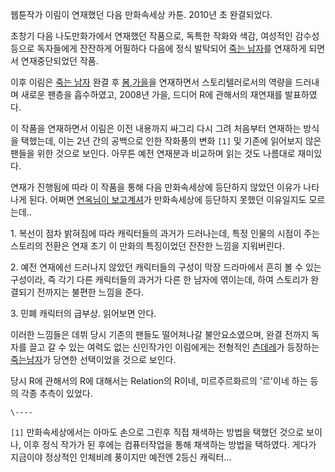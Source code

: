 웹툰작가 이림이 연재했던 다음 만화속세상 카툰. 2010년 초 완결되었다.  

초창기 다음 나도만화가에서 연재했던 작품으로, 독특한 작화와 색감, 여성적인 감수성 등으로 독자들에게 잔잔하게 어필하다 다음에 정식 발탁되어
[죽는 남자](%EC%A3%BD%EB%8A%94%20%EB%82%A8%EC%9E%90.md)를 연재하게 되면서 연재중단되었던 작품.

이후 이림은 [죽는 남자](%EC%A3%BD%EB%8A%94%20%EB%82%A8%EC%9E%90.md) 완결 후 [봄,가을](%EB%B4%84%2C%20%EA%B0%80%EC%9D%84.md)을 연재하면서 스토리텔러로서의 역량을 드러내며 새로운 팬층을
흡수하였고, 2008년 가을, 드디어 R에 관해서의 재연재를 발표하였다.

이 작품을 연재하면서 이림은 이전 내용까지 싸그리 다시 그려 처음부터 연재하는 방식을 택했는데, 이는 2년 간의 공백으로 인한 작화풍의 변화
`[1]` 및 기존에 읽어보지 않은 팬들을 위한 것으로 보인다. 아무튼 예전 연재분과 비교하며 읽는 것도 나름대로 재미있다.

연재가 진행됨에 따라 이 작품을 통해 다음 만화속세상에 등단하지 않았던 이유가 나타나게 된다. 어쩌면 [연옥님이 보고계셔](%EC%97%B0%EC%98%A5%EB%8B%98%EC%9D%B4%20%EB%B3%B4%EA%B3%A0%EA%B3%84%EC%85%94.md)가
만화속세상에 등단하지 못했던 이유일지도 모르는데..

1\. 복선이 점차 밝혀짐에 따라 캐릭터들의 과거가 드러나는데, 특정 인물의 시점이 주는 스토리의 전환은 연재 초기 이 만화의 특징이었던
잔잔한 느낌을 지워버린다.  

2\. 예전 연재에선 드러나지 않았던 캐릭터들의 구성이 막장 드라마에서 흔히 볼 수 있는 구성이라, 즉 각기 다른 캐릭터들의 과거가 다른 한
남자에 엮이는데, 하여 스토리가 완결되기 전까지는 불편한 느낌을 준다.  

3\. 민폐 캐릭터의 급부상. 읽어보면 안다.  

이러한 느낌들은 데뷔 당시 기존의 팬들도 떨어져나갈 불안요소였으며, 완결 전까지 독자를 끌고 갈 수 있는 여력도 없는 신인작가인 이림에게는
전형적인 [츤데레](%EC%B8%A4%EB%8D%B0%EB%A0%88.md)가 등장하는 [죽는남자](%EC%A3%BD%EB%8A%94%20%EB%82%A8%EC%9E%90.md)가 당연한 선택이었을 것으로 보인다.

당시 R에 관해서의 R에 대해서는 Relation의 R이네, 미르주르화르의 '르'이네 하는 등의 각종 추측이 있었다.  

`\----`

`[1]` 만화속세상에서는 아마도 손으로 그린후 직접 채색하는 방법을 택했던 것으로 보이나, 이후 정식 작가가 된 후에는 컴퓨터작업을 통해
채색하는 방법을 택하였다. 게다가 지금이야 정상적인 인체비례 풍이지만 예전엔 2등신 캐릭터...

